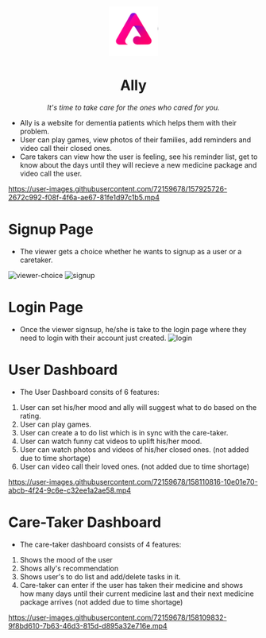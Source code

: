 <p align="center">
  <img alt="ally logo" src="assets/img/allyshow_w_1x.png" width="100px" />
  <h1 align="center">Ally</h1>
  <p align="center"><i>It's time to take care for the ones who cared for you.</i></h2>
</p>


- Ally is a website for dementia patients which helps them with their problem.
- User can play games, view photos of their families, add reminders and video call their closed ones.
- Care takers can view how the user is feeling, see his reminder list, get to know about the days until they will recieve a new medicine package and video call the user.


https://user-images.githubusercontent.com/72159678/157925726-2672c992-f08f-4f6a-ae67-81fe1d97c1b5.mp4

# Signup Page
- The viewer gets a choice whether he wants to signup as a user or a caretaker.

![viewer-choice](https://user-images.githubusercontent.com/72159678/157926764-c3d35ca9-6212-4609-a01c-b6816eab6b51.PNG)
![signup](https://user-images.githubusercontent.com/72159678/157926776-b781dd07-a995-4208-81dc-4d9dd6d44795.PNG)

# Login Page
- Once the viewer signsup, he/she is take to the login page where they need to login with their account just created.
![login](https://user-images.githubusercontent.com/72159678/157927417-c8c171bb-4ce5-456b-9d91-b5d5caef0ffe.PNG)

# User Dashboard
- The User Dashboard consits of 6 features:
1. User can set his/her mood and ally will suggest what to do based on the rating.
2. User can play games.
3. User can create a to do list which is in sync with the care-taker.
4. User can watch funny cat videos to uplift his/her mood.
5. User can watch photos and videos of his/her closed ones. (not added due to time shortage)
6. User can video call their loved ones. (not added due to time shortage)




https://user-images.githubusercontent.com/72159678/158110816-10e01e70-abcb-4f24-9c6e-c32ee1a2ae58.mp4










# Care-Taker Dashboard
- The care-taker dashboard consists of 4 features:
1. Shows the mood of the user
2. Shows ally's recommendation
3. Shows user's to do list and add/delete tasks in it.
4. Care-taker can enter if the user has taken their medicine and shows how many days until their current medicine last and their next medicine package arrives (not added due to time shortage)



https://user-images.githubusercontent.com/72159678/158109832-9f8bd610-7b63-46d3-815d-d895a32e716e.mp4




